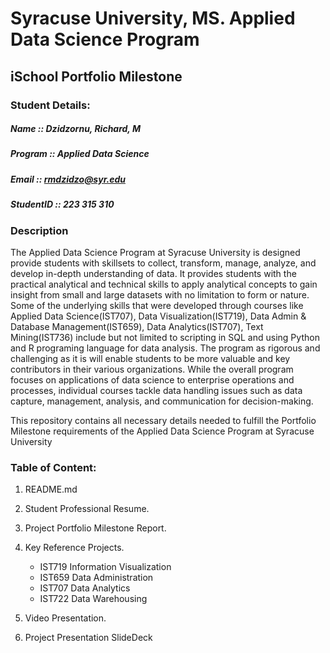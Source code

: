 # Syracuse University, MS. Applied Data Science Program
##					iSchool Portfolio Milestone

### Student Details:  
##### Name :: Dzidzornu, Richard, M  
##### Program :: Applied Data Science  
##### Email :: rmdzidzo@syr.edu  
##### StudentID :: 223 315 310  

### Description  
The Applied Data Science Program at Syracuse University is designed provide students with skillsets to collect, transform, manage, analyze, and develop in-depth understanding of data. It provides students with the practical analytical and technical skills to apply analytical concepts to gain insight from small and large datasets with no limitation to form or nature. Some of the underlying skills that were developed through courses like Applied Data Science(IST707), Data Visualization(IST719), Data Admin & Database Management(IST659),  Data Analytics(IST707), Text Mining(IST736) include but not limited to scripting in SQL and using Python and R programing language for data analysis. The program as rigorous and challenging as it is will enable students to be more valuable and key contributors in their various organizations. While the overall program focuses on applications of data science to enterprise operations and processes, individual courses tackle data handling issues such as data capture, management, analysis, and communication for decision-making. 

This repository contains all necessary details needed to fulfill the Portfolio Milestone requirements of the Applied Data Science Program at Syracuse University

### Table of Content:
1. README.md

2. Student Professional Resume.

3. Project Portfolio Milestone Report.

4. Key Reference Projects.
    * IST719 Information Visualization
    * IST659 Data Administration
    * IST707 Data Analytics
    * IST722 Data Warehousing

5. Video Presentation.  

6. Project Presentation SlideDeck
